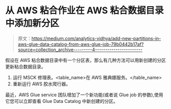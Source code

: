 # 从 AWS 粘合作业在 AWS 粘合数据目录中添加新分区

> 原文：<https://medium.com/analytics-vidhya/add-new-partitions-in-aws-glue-data-catalog-from-aws-glue-job-79b0442b17af?source=collection_archive---------4----------------------->

假设在 AWS 粘合数据目录中有一个分区表，那么有几种方法可以用新创建的分区更新粘合数据目录。

1.  运行 MSCK 修理表<database>。<table_name>在 AWS 雅典娜服务。</table_name></database>
2.  重新运行 AWS 胶水爬行器。

最近，AWS Glue service 团队增加了一个新功能(或者说 Glue job 的参数),使用它您可以立即查看 Glue Data Catalog 中新创建的分区。